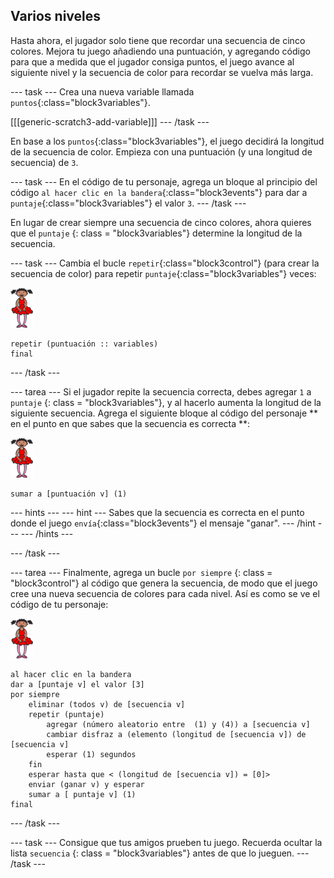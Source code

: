## Varios niveles

Hasta ahora, el jugador solo tiene que recordar una secuencia de cinco colores. Mejora tu juego añadiendo una puntuación, y agregando código para que a medida que el jugador consiga puntos, el juego avance al siguiente nivel y la secuencia de color para recordar se vuelva más larga.

\--- task \--- Crea una nueva variable llamada `puntos`{:class="block3variables"}.

[[[generic-scratch3-add-variable]]] \--- /task \---

En base a los `puntos`{:class="block3variables"}, el juego decidirá la longitud de la secuencia de color. Empieza con una puntuación (y una longitud de secuencia) de `3`.

\--- task \--- En el código de tu personaje, agrega un bloque al principio del código `al hacer clic en la bandera`{:class="block3events"} para dar a `puntaje`{:class="block3variables"} el valor `3`. \--- /task \---

En lugar de crear siempre una secuencia de cinco colores, ahora quieres que el ` puntaje ` {: class = "block3variables"} determine la longitud de la secuencia.

\--- task \--- Cambia el bucle `repetir`{:class="block3control"} (para crear la secuencia de color) para repetir `puntaje`{:class="block3variables"} veces:

![objeto](images/ballerina.png)

```blocks3
repetir (puntuación :: variables)
final
```

\--- /task \---

\--- tarea \--- Si el jugador repite la secuencia correcta, debes agregar ` 1 ` a ` puntaje` {: class = "block3variables"}, y al hacerlo aumenta la longitud de la siguiente secuencia. Agrega el siguiente bloque al código del personaje ** en el punto en que sabes que la secuencia es correcta **:

![objeto](images/ballerina.png)

```blocks3
sumar a [puntuación v] (1)
```

\--- hints \--- \--- hint \--- Sabes que la secuencia es correcta en el punto donde el juego `envía`{:class="block3events"} el mensaje "ganar". \--- /hint \--- \--- /hints \---

\--- /task \---

\--- tarea \--- Finalmente, agrega un bucle ` por siempre ` {: class = "block3control"} al código que genera la secuencia, de modo que el juego cree una nueva secuencia de colores para cada nivel. Así es como se ve el código de tu personaje:

![bailarina](images/ballerina.png)

```blocks3
al hacer clic en la bandera
dar a [puntaje v] el valor [3]
por siempre
    eliminar (todos v) de [secuencia v]
    repetir (puntaje)
        agregar (número aleatorio entre  (1) y (4)) a [secuencia v]
        cambiar disfraz a (elemento (longitud de [secuencia v]) de [secuencia v]
        esperar (1) segundos
    fin
    esperar hasta que < (longitud de [secuencia v]) = [0]>
    enviar (ganar v) y esperar
    sumar a [ puntaje v] (1)
final
```

\--- /task \---

\--- task \--- Consigue que tus amigos prueben tu juego. Recuerda ocultar la lista ` secuencia ` {: class = "block3variables"} antes de que lo jueguen. \--- /task \---